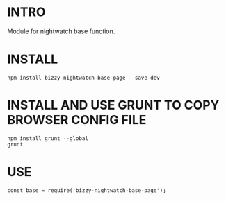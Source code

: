 # INTRO #

Module for nightwatch base function.

# INSTALL #

```
npm install bizzy-nightwatch-base-page --save-dev
```

# INSTALL AND USE GRUNT TO COPY BROWSER CONFIG FILE
```
npm install grunt --global
grunt
```

# USE #

```
const base = require('bizzy-nightwatch-base-page');
```